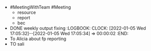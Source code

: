 - #MeetingWithTeam #Meeting
	- resource
	- report
	- bec
- DONE weekly output fixing
  :LOGBOOK:
  CLOCK: [2022-01-05 Wed 17:05:32]--[2022-01-05 Wed 17:05:34] =>  00:00:02
  :END:
- To Alicia about fp reporting
- TO sali